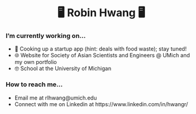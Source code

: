 <h1 align="center">🖥️ Robin Hwang 🖥️</h1>
<h3>I’m currently working on...</h3>
<ul>
  <li> 🧠 Cooking up a startup app (hint: deals with food waste); stay tuned! </li>
  <li> 🌐 Website for Society of Asian Scientists and Engineers @ UMich and my own portfolio </li>
  <li> 🤓 School at the University of Michigan </li>
</ul>

<h3>How to reach me...</h3>
<ul>
  <li> Email me at rlhwang@umich.edu </li>
  <li> Connect with me on Linkedin at https://www.linkedin.com/in/hwangr/ </li>
</ul>
  

<!--
**rhwang1226/rhwang1226** is a ✨ _special_ ✨ repository because its `README.md` (this file) appears on your GitHub profile.

Here are some ideas to get you started:

- 🔭 I’m currently working on ...
- 🌱 I’m currently learning ...
- 👯 I’m looking to collaborate on ...
- 🤔 I’m looking for help with ...
- 💬 Ask me about ...
- 📫 How to reach me: ...
- 😄 Pronouns: ...
- ⚡ Fun fact: ...
-->
